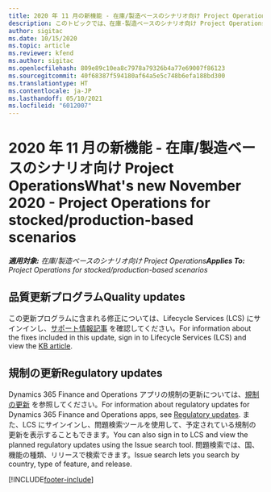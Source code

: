 ```yaml
---
title: 2020 年 11 月の新機能 - 在庫/製造ベースのシナリオ向け Project Operations
description: このトピックでは、在庫-製造ベースのシナリオ向け Project Operations の 2020 年 11 月リリースで利用可能な品質更新について説明します。
author: sigitac
ms.date: 10/15/2020
ms.topic: article
ms.reviewer: kfend
ms.author: sigitac
ms.openlocfilehash: 809e89c10ea8c7978a79326b4a77e69007f86123
ms.sourcegitcommit: 40f68387f594180af64a5e5c748b6efa188bd300
ms.translationtype: HT
ms.contentlocale: ja-JP
ms.lasthandoff: 05/10/2021
ms.locfileid: "6012007"
---
```

# <a name="whats-new-november-2020---project-operations-for-stockedproduction-based-scenarios"></a><span data-ttu-id="c7c6f-103">2020 年 11 月の新機能 - 在庫/製造ベースのシナリオ向け Project Operations</span><span class="sxs-lookup"><span data-stu-id="c7c6f-103">What's new November 2020 - Project Operations for stocked/production-based scenarios</span></span>

<span data-ttu-id="c7c6f-104">_**適用対象:** 在庫/製造ベースのシナリオ向け Project Operations_</span><span class="sxs-lookup"><span data-stu-id="c7c6f-104">_**Applies To:** Project Operations for stocked/production-based scenarios_</span></span>

## <a name="quality-updates"></a><span data-ttu-id="c7c6f-105">品質更新プログラム</span><span class="sxs-lookup"><span data-stu-id="c7c6f-105">Quality updates</span></span>

<span data-ttu-id="c7c6f-106">この更新プログラムに含まれる修正については、Lifecycle Services (LCS) にサインインし、[サポート情報記事](https://fix.lcs.dynamics.com/Issue/Details?bugId=488609&amp;dbType=3&amp;qc=8251e8e1d5e2386de850599926c1adc3fec8e2ba25308036d22cdfe0a1c28fc7) を確認してください。</span><span class="sxs-lookup"><span data-stu-id="c7c6f-106">For information about the fixes included in this update, sign in to Lifecycle Services (LCS) and view the [KB article](https://fix.lcs.dynamics.com/Issue/Details?bugId=488609&amp;dbType=3&amp;qc=8251e8e1d5e2386de850599926c1adc3fec8e2ba25308036d22cdfe0a1c28fc7).</span></span>

## <a name="regulatory-updates"></a><span data-ttu-id="c7c6f-107">規制の更新</span><span class="sxs-lookup"><span data-stu-id="c7c6f-107">Regulatory updates</span></span>

<span data-ttu-id="c7c6f-108">Dynamics 365 Finance and Operations アプリの規制の更新については、[規制の更新](/dynamics365/finance/localizations/regulatory-updates) を参照してください。</span><span class="sxs-lookup"><span data-stu-id="c7c6f-108">For information about regulatory updates for Dynamics 365 Finance and Operations apps, see [Regulatory updates](/dynamics365/finance/localizations/regulatory-updates).</span></span> <span data-ttu-id="c7c6f-109">また、LCS にサインインし、問題検索ツールを使用して、予定されている規制の更新を表示することもできます。</span><span class="sxs-lookup"><span data-stu-id="c7c6f-109">You can also sign in to LCS and view the planned regulatory updates using the Issue search tool.</span></span> <span data-ttu-id="c7c6f-110">問題検索では、国、機能の種類、リリースで検索できます。</span><span class="sxs-lookup"><span data-stu-id="c7c6f-110">Issue search lets you search by country, type of feature, and release.</span></span>


[!INCLUDE[footer-include](../../includes/footer-banner.md)]